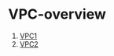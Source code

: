 # VPC-overview
1. [VPC1](https://github.com/sherry-huang/test.github.io/blob/master/VPC/VPC1)
1. [VPC2](https://github.com/sherry-huang/test.github.io/blob/master/VPC/VPC2)

